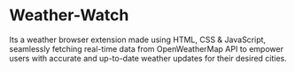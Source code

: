 # Weather-Watch
Its a  weather browser extension made using HTML, CSS & JavaScript, seamlessly fetching real-time data from OpenWeatherMap API to empower users with accurate and up-to-date weather updates for their desired cities.
